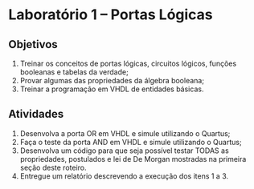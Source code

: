 # Laboratório 1 – Portas Lógicas

## Objetivos

1. Treinar os conceitos de portas lógicas, circuitos lógicos, funções booleanas e tabelas da verdade;
2. Provar algumas das propriedades da álgebra booleana;
3. Treinar a programação em VHDL de entidades básicas.

## Atividades

1. Desenvolva a porta OR em VHDL e simule utilizando o Quartus;
2. Faça o teste da porta AND em VHDL e simule utilizando o Quartus;
3. Desenvolva um código para que seja possível testar TODAS as propriedades, postulados e lei de De Morgan mostradas na primeira seção deste roteiro.
4. Entregue um relatório descrevendo a execução dos itens 1 a 3.


